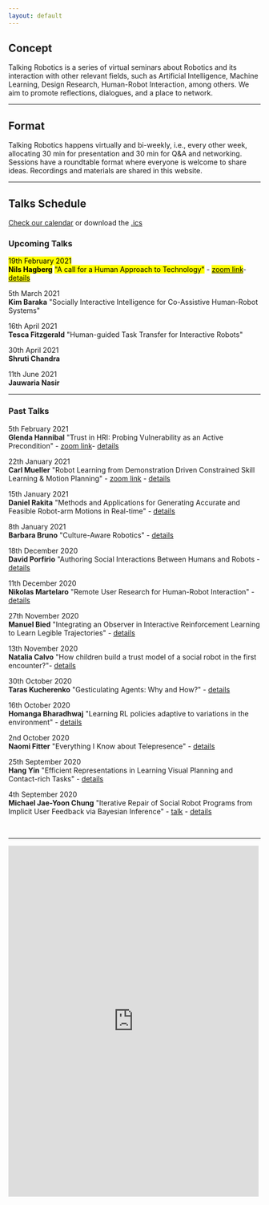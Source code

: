 ```yaml
---
layout: default
---
```


## Concept
Talking Robotics is a series of virtual seminars about Robotics and its interaction with other relevant fields, such as Artificial Intelligence, Machine Learning, Design Research, Human-Robot Interaction, among others. We aim to promote reflections, dialogues, and a place to network.

---

## Format
Talking Robotics happens virtually and bi-weekly, i.e., every other week, allocating 30 min for presentation and 30 min for Q&A and networking. Sessions have a roundtable format where everyone is welcome to share ideas. Recordings and materials are shared in this website.

---

## Talks Schedule
[Check our calendar](https://calendar.google.com/calendar/u/1?cid=dGFsa2luZ3JvYm90aWNzQGdtYWlsLmNvbQ) or download the [.ics](assets/talkingrobotics@gmail.com.ics)


### Upcoming Talks
<mark>19th February 2021</mark>\
**<mark>Nils Hagberg</mark>**
<mark>"A call for a Human Approach to Technology"</mark> - [<mark>zoom link</mark>]()- [<mark>details</mark>](./session_details/nils.html) 

5th March 2021\
**Kim Baraka**
"Socially Interactive Intelligence for Co-Assistive Human-Robot Systems"

16th April 2021\
**Tesca  Fitzgerald**
"Human-guided Task Transfer for Interactive Robots"

30th April 2021\
**Shruti Chandra**

11th June 2021\
**Jauwaria Nasir**

<hr />

### Past Talks
5th February 2021\
**Glenda Hannibal**
"Trust in HRI: Probing Vulnerability as an Active Precondition" - [zoom link](https://washington.zoom.us/j/99232625843)- [details](./session_details/glenda.html) 

22th January 2021\
**Carl Mueller**
"Robot Learning from Demonstration Driven Constrained Skill Learning & Motion Planning" - [zoom link](https://videoconf-colibri.zoom.us/meeting/register/tZwvc-qrqTopG9NdD7cK23Z0ITla_ZUJp7lW) - [details](./session_details/carl.html)

15th January 2021\
**Daniel Rakita**
"Methods and Applications for Generating Accurate and Feasible Robot-arm Motions in Real-time" - [details](./session_details/daniel.html)

8th January 2021\
**Barbara Bruno**
"Culture-Aware Robotics" - [details](./session_details/barbara.html)

18th December 2020\
**David Porfirio**
"Authoring Social Interactions Between Humans and Robots - [details](./session_details/david.html)

11th December 2020\
**Nikolas Martelaro**
"Remote User Research for Human-Robot Interaction" - [details](./session_details/nikolas.html)

27th November 2020\
**Manuel Bied**
"Integrating an Observer in Interactive Reinforcement Learning to Learn Legible Trajectories" - [details](./session_details/manuel.html) 

13th November 2020\
**Natalia Calvo**
"How children build a trust model of a social robot in the first encounter?"- [details](./session_details/natalia.html) 

30th October 2020\
**Taras Kucherenko**
"Gesticulating Agents: Why and How?" - [details](./session_details/taras.html) 

16th October 2020\
**Homanga Bharadhwaj**
"Learning RL policies adaptive to variations in the environment" - [details](./session_details/homanga.html) 

2nd October 2020\
**Naomi Fitter** "Everything I Know about Telepresence" - [details](./session_details/naomi.html)

25th September 2020\
**Hang Yin**
"Efficient Representations in Learning Visual Planning and Contact-rich Tasks" - [details](./session_details/hang.html) 

4th September 2020\
**Michael Jae-Yoon Chung**
"Iterative Repair of Social Robot Programs from Implicit User Feedback via Bayesian Inference" - [talk](https://youtu.be/lf36COCC2A4) - [details](./session_details/mike.html) 
 







<br />





<!--<iframe width="560" height="315" src="https://www.youtube.com/embed/5qap5aO4i9A" frameborder="0" allow="accelerometer; autoplay; encrypted-media; gyroscope; picture-in-picture" allowfullscreen></iframe>-->
    

---

<iframe src="https://docs.google.com/forms/d/e/1FAIpQLScLvZgBNdJPySiHizLnQPhOtnB6ud8IL1FWHvrZgij6RQ19uA/viewform?embedded=true" width="500" height="700" frameborder="0" marginheight="0" marginwidth="0">Loading…</iframe>
